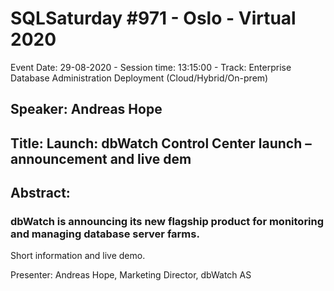 # SQLSaturday #971 - Oslo - Virtual 2020
Event Date: 29-08-2020 - Session time: 13:15:00 - Track: Enterprise Database Administration  Deployment (Cloud/Hybrid/On-prem)
## Speaker: Andreas Hope
## Title: Launch: dbWatch Control Center launch – announcement and live dem
## Abstract:
### dbWatch is announcing its new flagship product for monitoring and managing database server farms.

Short information and live demo.

Presenter: Andreas Hope, Marketing Director, dbWatch AS
